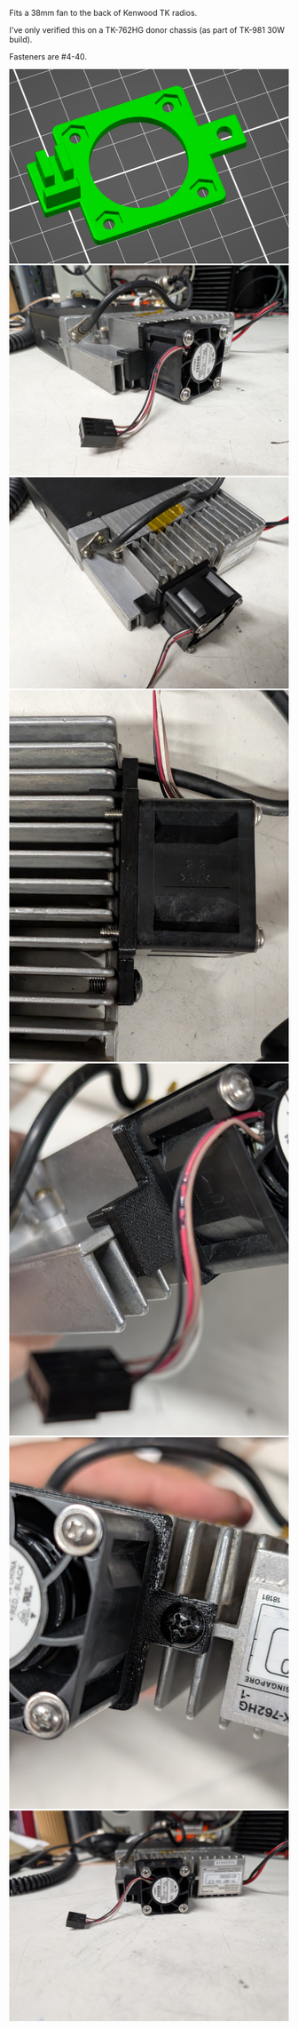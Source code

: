Fits a 38mm fan to the back of Kenwood TK radios.

I've only verified this on a TK-762HG donor chassis (as part of TK-981
30W build).

Fasteners are #4-40.

![part](part.png)
![photo](PXL_20250127_040334629.jpg)
![photo](PXL_20250127_040337099.jpg)
![photo](PXL_20250127_040814147.jpg)
![photo](PXL_20250127_040841659.jpg)
![photo](PXL_20250127_040845834.jpg)
![photo](PXL_20250127_041042856.jpg)

